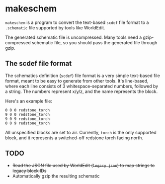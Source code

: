 # makeschem

`makeschem` is a program to convert the text-based `scdef` file format to
a `.schematic` file supported by tools like WorldEdit.

The generated schematic file is uncompressed. Many tools need a gzip-compressed
schematic file, so you should pass the generated file through gzip.

## The scdef file format

The schematics definition (`scdef`) file format is a very simple text-based
file format, meant to be easy to generate from other tools.
It's line-based, where each line consists of 3 whitespace-separated numbers,
followed by a string. The numbers represent x/y/z, and the name represents
the block.

Here's an example file:

```
0 0 0 redstone_torch
9 0 0 redstone_torch
9 0 9 redstone_torch
0 0 9 redstone_torch
```

All unspecified blocks are set to air. Currently, `torch` is the only supported block,
and it represents a switched-off redstone torch facing north.

## TODO

* ~~Read the JSON file used by WorldEdit (`legacy.json`) to map strings to legacy
  block IDs~~
* Automatically gzip the resulting schematic
